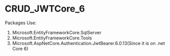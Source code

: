 # CRUD_JWTCore_6
Packages Use:
1) Microsoft.EntityFrameworkCore.SqlServer
2) Microsoft.EntityFrameworkCore.Tools
3) Microsoft.AspNetCore.Authentication.JwtBearer.6.0.13(Since it is on .net Core 6)
